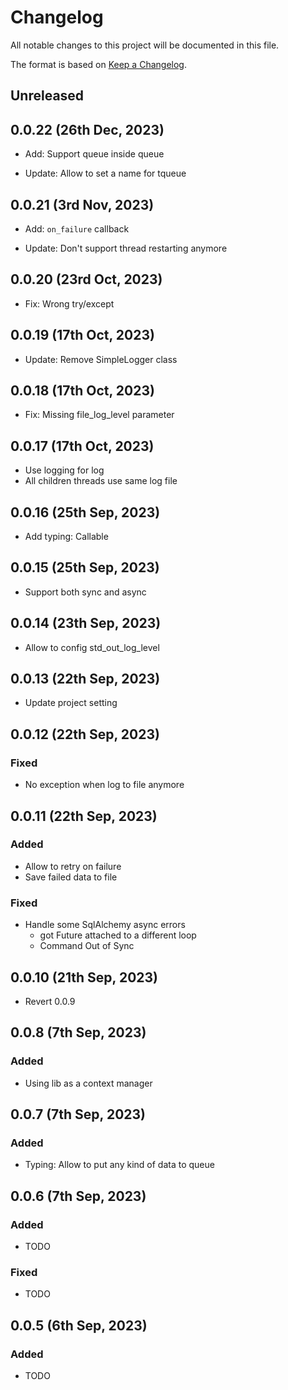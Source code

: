 # Changelog

All notable changes to this project will be documented in this file.

The format is based on [Keep a Changelog](https://keepachangelog.com/en/1.0.0/).

## Unreleased


## 0.0.22 (26th Dec, 2023)

* Add: Support queue inside queue

* Update: Allow to set a name for tqueue


## 0.0.21 (3rd Nov, 2023)

* Add: `on_failure` callback

* Update: Don't support thread restarting anymore

## 0.0.20 (23rd Oct, 2023)

* Fix: Wrong try/except

## 0.0.19 (17th Oct, 2023)

* Update: Remove SimpleLogger class


## 0.0.18 (17th Oct, 2023)

* Fix: Missing file_log_level parameter

## 0.0.17 (17th Oct, 2023)

* Use logging for log 
* All children threads use same log file

## 0.0.16 (25th Sep, 2023)

* Add typing: Callable

## 0.0.15 (25th Sep, 2023)

* Support both sync and async

## 0.0.14 (23th Sep, 2023)

* Allow to config std_out_log_level

## 0.0.13 (22th Sep, 2023)

* Update project setting

## 0.0.12 (22th Sep, 2023)

### Fixed

* No exception when log to file anymore

## 0.0.11 (22th Sep, 2023)

### Added

* Allow to retry on failure
* Save failed data to file

### Fixed

* Handle some SqlAlchemy async errors
  * got Future <Future pending> attached to a different loop
  * Command Out of Sync

## 0.0.10 (21th Sep, 2023)

* Revert 0.0.9

## 0.0.8 (7th Sep, 2023)

### Added

* Using lib as a context manager

## 0.0.7 (7th Sep, 2023)

### Added

* Typing: Allow to put any kind of data to queue

## 0.0.6 (7th Sep, 2023)

### Added

* TODO

### Fixed

* TODO

## 0.0.5 (6th Sep, 2023)

### Added

* TODO
